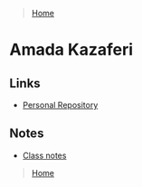 >[Home](../pages/Home.md)

# Amada Kazaferi

## Links
- [Personal Repository](https://github.com/amadakazaferi/springboot)


## Notes
- [Class notes]()
>[Home](../pages/Home.md)